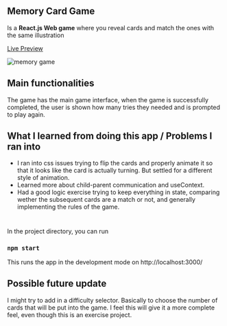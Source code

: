 
## Memory Card Game
Is a **React.js Web game** where you reveal cards and match the ones with the same illustration

[Live Preview](https://veljkoilic.github.io/memory-game/)

<img src="https://i.ibb.co/BZHg6bW/memory-game.png" alt="memory game">

## Main functionalities
The game has the main game interface, when the game is successfully completed, the user is shown how many tries they needed and is prompted to play again.


## What I learned from doing this app / Problems I ran into

 - I  ran into css issues trying to flip the cards and properly animate it so that it looks like the card is actually turning. But settled for a different style of animation. 
 - Learned more about child-parent communication and useContext.
 - Had a good logic exercise trying to keep everything in state, comparing wether the subsequent cards are a match or not, and generally implementing the rules of the game.
 
#
In the project directory, you can run
### `npm start`
This runs the app in the development mode on http://localhost:3000/

## Possible future update
I might try to add in a difficulty selector. Basically to choose the number of cards that will be put into the game. I feel this will give it a more complete feel, even though this is an exercise project.
